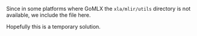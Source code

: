 Since in some platforms where GoMLX the `xla/mlir/utils` directory is not available,
we include the file here.

Hopefully this is a temporary solution.